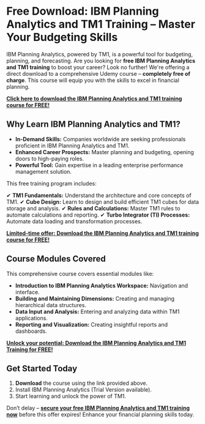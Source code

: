 # Free Download: IBM Planning Analytics and TM1 Training – Master Your Budgeting Skills

IBM Planning Analytics, powered by TM1, is a powerful tool for budgeting, planning, and forecasting. Are you looking for **free IBM Planning Analytics and TM1 training** to boost your career? Look no further! We're offering a direct download to a comprehensive Udemy course – **completely free of charge**. This course will equip you with the skills to excel in financial planning.

[**Click here to download the IBM Planning Analytics and TM1 training course for FREE!**](https://udemywork.com/ibm-planning-analytics-and-tm1-training)

## Why Learn IBM Planning Analytics and TM1?

*   **In-Demand Skills:** Companies worldwide are seeking professionals proficient in IBM Planning Analytics and TM1.
*   **Enhanced Career Prospects:** Master planning and budgeting, opening doors to high-paying roles.
*   **Powerful Tool:** Gain expertise in a leading enterprise performance management solution.

This free training program includes:

✔ **TM1 Fundamentals:** Understand the architecture and core concepts of TM1.
✔ **Cube Design:** Learn to design and build efficient TM1 cubes for data storage and analysis.
✔ **Rules and Calculations:** Master TM1 rules to automate calculations and reporting.
✔ **Turbo Integrator (TI) Processes:** Automate data loading and transformation processes.

[**Limited-time offer: Download the IBM Planning Analytics and TM1 training course for FREE!**](https://udemywork.com/ibm-planning-analytics-and-tm1-training)

## Course Modules Covered

This comprehensive course covers essential modules like:

*   **Introduction to IBM Planning Analytics Workspace:** Navigation and interface.
*   **Building and Maintaining Dimensions:** Creating and managing hierarchical data structures.
*   **Data Input and Analysis:** Entering and analyzing data within TM1 applications.
*   **Reporting and Visualization:** Creating insightful reports and dashboards.

[**Unlock your potential: Download the IBM Planning Analytics and TM1 Training for FREE!**](https://udemywork.com/ibm-planning-analytics-and-tm1-training)

## Get Started Today

1.  **Download** the course using the link provided above.
2.  Install IBM Planning Analytics (Trial Version available).
3.  Start learning and unlock the power of TM1.

Don’t delay – **[secure your free IBM Planning Analytics and TM1 training now](https://udemywork.com/ibm-planning-analytics-and-tm1-training)** before this offer expires! Enhance your financial planning skills today.
